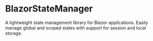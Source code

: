 # BlazorStateManager
A lightweight state management library for Blazor applications. Easily manage global and scoped states with support for session and local storage.
